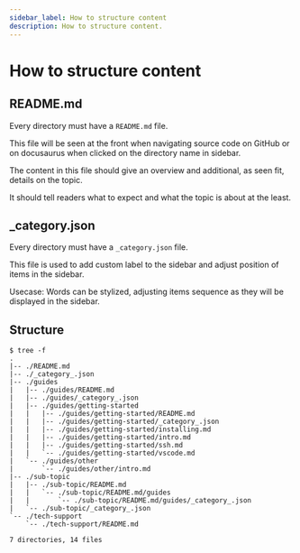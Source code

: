 ```yaml
---
sidebar_label: How to structure content
description: How to structure content.
---
```


# How to structure content

## README.md

Every directory must have a `README.md` file.

This file will be seen at the front when navigating source code on GitHub or on docusaurus when clicked on the directory name in sidebar.

The content in this file should give an overview and additional, as seen fit, details on the topic.

It should tell readers what to expect and what the topic is about at the least.

## _category.json

Every directory must have a `_category.json` file.

This file is used to add custom label to the sidebar and adjust position of items in the sidebar.

Usecase: Words can be stylized, adjusting items sequence as they will be displayed in the sidebar.

## Structure

```
$ tree -f
.
|-- ./README.md
|-- ./_category_.json
|-- ./guides
|   |-- ./guides/README.md
|   |-- ./guides/_category_.json
|   |-- ./guides/getting-started
|   |   |-- ./guides/getting-started/README.md
|   |   |-- ./guides/getting-started/_category_.json
|   |   |-- ./guides/getting-started/installing.md
|   |   |-- ./guides/getting-started/intro.md
|   |   |-- ./guides/getting-started/ssh.md
|   |   `-- ./guides/getting-started/vscode.md
|   `-- ./guides/other
|       `-- ./guides/other/intro.md
|-- ./sub-topic
|   |-- ./sub-topic/README.md
|   |   `-- ./sub-topic/README.md/guides
|   |       `-- ./sub-topic/README.md/guides/_category_.json
|   `-- ./sub-topic/_category_.json
`-- ./tech-support
    `-- ./tech-support/README.md

7 directories, 14 files
```